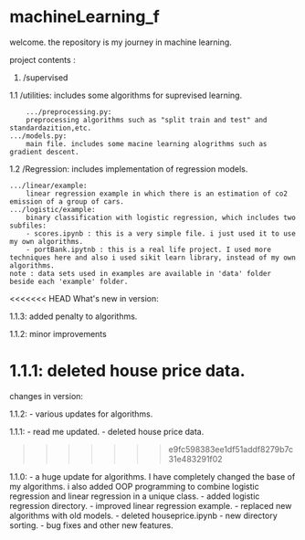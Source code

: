 # machineLearning_f

welcome.
the repository is my journey in machine learning.

project contents :


1. /supervised

1.1
/utilities:
    includes some algorithms for suprevised learning.
             
        .../preprocessing.py:
	    preprocessing algorithms such as "split train and test" and standardazition,etc.
	.../models.py:
	    main file. includes some macine learning alogrithms such as gradient descent.

1.2
/Regression:
    includes implementation of regression models. 
	
	.../linear/example:
	    linear regression example in which there is an estimation of co2 emission of a group of cars.
	.../logistic/example:
	    binary classification with logistic regression, which includes two subfiles:
		- scores.ipynb : this is a very simple file. i just used it to use my own algorithms.
		- portBank.ipytnb : this is a real life project. I used more techniques here and also i used sikit learn library, instead of my own algorithms.
	note : data sets used in examples are available in 'data' folder beside each 'example' folder.


<<<<<<< HEAD
What's new in version:

1.1.3:
    added penalty to algorithms.

1.1.2:
    minor improvements
    
1.1.1:
    deleted house price data.
=======
changes in version:

1.1.2:
    - various updates for algorithms.
    
1.1.1:
    - read me updated.
    - deleted house price data.
>>>>>>> e9fc598383ee1df51addf8279b7c31e483291f02

1.1.0:
    - a huge update for algorithms. I have completely changed the base of my algorithms. i also added OOP programming to combine logistic regression and linear regression in a unique class.
    - added logistic regression directory.
    - improved linear regression example.
    - replaced new algorithms with old models.
    - deleted houseprice.ipynb
    - new directory sorting.
    - bug fixes and other new features.